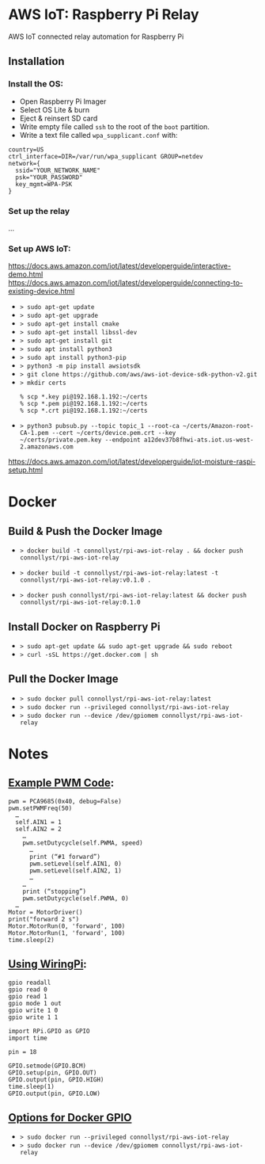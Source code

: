 # AWS IoT: Raspberry Pi Relay

AWS IoT connected relay automation for Raspberry Pi

## Installation

### Install the OS:

- Open Raspberry Pi Imager
- Select OS Lite & burn
- Eject & reinsert SD card
- Write empty file called `ssh` to the root of the `boot` partition.
- Write a text file called `wpa_supplicant.conf` with:

```
country=US
ctrl_interface=DIR=/var/run/wpa_supplicant GROUP=netdev
network={
  ssid="YOUR_NETWORK_NAME"
  psk="YOUR_PASSWORD"
  key_mgmt=WPA-PSK
}
```

### Set up the relay

...

### Set up AWS IoT:

https://docs.aws.amazon.com/iot/latest/developerguide/interactive-demo.html
https://docs.aws.amazon.com/iot/latest/developerguide/connecting-to-existing-device.html

- `> sudo apt-get update`
- `> sudo apt-get upgrade`
- `> sudo apt-get install cmake`
- `> sudo apt-get install libssl-dev`
- `> sudo apt-get install git`
- `> sudo apt install python3`
- `> sudo apt install python3-pip`
- `> python3 -m pip install awsiotsdk`
- `> git clone https://github.com/aws/aws-iot-device-sdk-python-v2.git`
- `> mkdir certs`
  ```
  % scp *.key pi@192.168.1.192:~/certs
  % scp *.pem pi@192.168.1.192:~/certs
  % scp *.crt pi@192.168.1.192:~/certs
  ```
- `> python3 pubsub.py --topic topic_1 --root-ca ~/certs/Amazon-root-CA-1.pem --cert ~/certs/device.pem.crt --key ~/certs/private.pem.key --endpoint a12dev37b8fhwi-ats.iot.us-west-2.amazonaws.com`

https://docs.aws.amazon.com/iot/latest/developerguide/iot-moisture-raspi-setup.html

# Docker

## Build & Push the Docker Image

- `> docker build -t connollyst/rpi-aws-iot-relay . && docker push connollyst/rpi-aws-iot-relay`

- `> docker build -t connollyst/rpi-aws-iot-relay:latest -t connollyst/rpi-aws-iot-relay:v0.1.0 .`
- `> docker push connollyst/rpi-aws-iot-relay:latest && docker push connollyst/rpi-aws-iot-relay:0.1.0`

## Install Docker on Raspberry Pi

- `> sudo apt-get update && sudo apt-get upgrade && sudo reboot`
- `> curl -sSL https://get.docker.com | sh`

## Pull the Docker Image

- `> sudo docker pull connollyst/rpi-aws-iot-relay:latest`
- `> sudo docker run --privileged connollyst/rpi-aws-iot-relay`
- `> sudo docker run --device /dev/gpiomem connollyst/rpi-aws-iot-relay`

# Notes

## [Example PWM Code](https://www.waveshare.com/w/upload/8/81/Motor_Driver_HAT_User_Manual_EN.pdf):

```
pwm = PCA9685(0x40, debug=False)
pwm.setPWMFreq(50)
  …
  self.AIN1 = 1
  self.AIN2 = 2
    …
    pwm.setDutycycle(self.PWMA, speed)
      …
      print (“#1 forward”)
      pwm.setLevel(self.AIN1, 0)
      pwm.setLevel(self.AIN2, 1)
      …
    …
    print (“stopping”)
    pwm.setDutycycle(self.PWMA, 0)
  …
Motor = MotorDriver()
print("forward 2 s")
Motor.MotorRun(0, 'forward', 100)
Motor.MotorRun(1, 'forward', 100)
time.sleep(2)
```

## [Using WiringPi](https://www.instructables.com/Controlling-Any-Device-Using-a-Raspberry-Pi-and-a-/):

```
gpio readall
gpio read 0
gpio read 1
gpio mode 1 out
gpio write 1 0
gpio write 1 1
```

```
import RPi.GPIO as GPIO
import time

pin = 18

GPIO.setmode(GPIO.BCM)
GPIO.setup(pin, GPIO.OUT)
GPIO.output(pin, GPIO.HIGH)
time.sleep(1)
GPIO.output(pin, GPIO.LOW)
```

## [Options for Docker GPIO](https://blog.alexellis.io/gpio-on-swarm/)

- `> sudo docker run --privileged connollyst/rpi-aws-iot-relay`
- `> sudo docker run --device /dev/gpiomem connollyst/rpi-aws-iot-relay`
